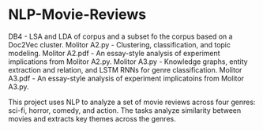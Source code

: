 # NLP-Movie-Reviews

DB4 - LSA and LDA of corpus and a subset fo the corpus based on a Doc2Vec cluster.
Molitor A2.py - Clustering, classification, and topic modeling.
Molitor A2.pdf - An essay-style analysis of experiment implications from Molitor A2.py.
Molitor A3.py - Knowledge graphs, entity extraction and relation, and LSTM RNNs for genre classification.
Molitor A3.pdf - An essay-style analysis of experiment implicatoins from Molitor A3.py.

This project uses NLP to analyze a set of movie reviews across four genres: sci-fi, horror, comedy, and action. The tasks analyze similarity between movies and extracts key themes across the genres.
